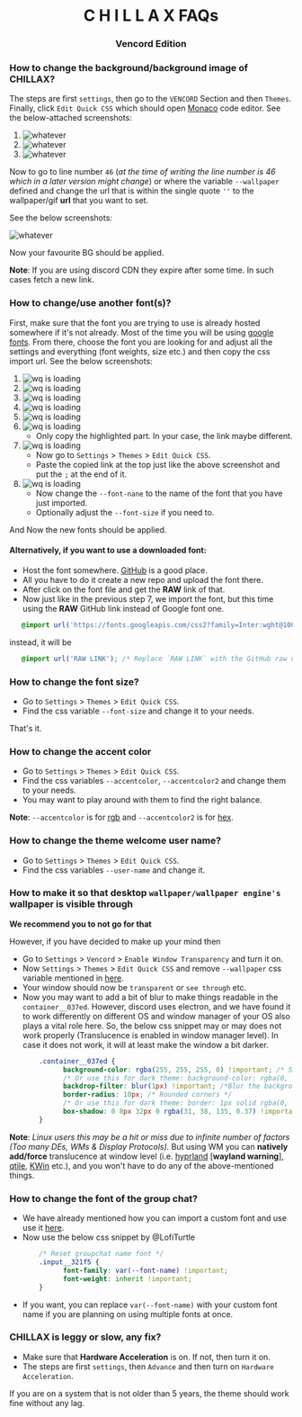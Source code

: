 <h1 align="center">C H I L L A X FAQs</h1>
<h3 align="center">Vencord Edition</h3>

### How to change the background/background image of CHILLAX?

The steps are first `settings`, then go to the `VENCORD` Section and then `Themes`.
Finally, click `Edit Quick CSS` which should open [Monaco](https://microsoft.github.io/monaco-editor/) code editor.
See the below-attached screenshots:

1. <img src="images/bg_change/go_to_settings.png" alt="whatever"/>
2. <img src="images/bg_change/edit_quick_css.png" alt="whatever"/>
3. <img src="images/bg_change/monaco_editor.png" alt="whatever"/>

Now to go to line number `46` (*at the time of writing the line number
is 46 which in a later version might change*) or where the variable `--wallpaper`
defined and change the url that is within the single quote `''`
to the wallpaper/gif **url** that you want to set.

See the below screenshots:

<img src="images/bg_change/bg_change.png" alt="whatever"/>

Now your favourite BG should be applied.

**Note**: If you are using discord CDN they expire after some time.
In such cases fetch a new link.

### How to change/use another font(s)?

First, make sure that the font you are trying to
use is already hosted somewhere if it's not already.
Most of the time you will be using [google fonts](https://fonts.google.com/).
From there, choose the font you are looking for and adjust all the settings
and everything (font weights, size etc.) and then copy the css import url.
See the below screenshots:

1. <img src="images/font_change/font_change_1.png" alt="wq is loading"/>
2. <img src="images/font_change/font_change_2.png" alt="wq is loading"/>
3. <img src="images/font_change/font_change_3.png" alt="wq is loading"/>
4. <img src="images/font_change/font_change_4.png" alt="wq is loading"/>
5. <img src="images/font_change/font_change_5.png" alt="wq is loading"/>
6. <img src="images/font_change/font_change_6.png" alt="wq is loading"/>

    * Only copy the highlighted part.
      In your case, the link maybe different.

7. <img src="images/font_change/font_change_7.png" alt="wq is loading">

    * Now go to `Settings` > `Themes` > `Edit Quick CSS`.
    * Paste the copied link at the top just like the above screenshot and put the `;` at the end of it.

8. <img src="images/font_change/font_change_8.png" alt="wq is loading">

    * Now change the `--font-nane` to the name of the font that you have
      just imported.
    * Optionally adjust the `--font-size` if you need to.

And Now the new fonts should be applied.

#### Alternatively, if you want to use a downloaded font:

* Host the font somewhere. [GitHub](https://www.github.com) is a good place.
* All you have to do it create a new repo and upload the font there.
* After click on the font file and get the **RAW** link of that.
* Now just like in the previous step 7, we import the font, but this time
  using the **RAW** GitHub link instead of Google font one.

```css
   @import url('https://fonts.googleapis.com/css2?family=Inter:wght@100..900&display=swap');
```

instead, it will be

```css
   @import url('RAW LINK'); /* Replace `RAW LINK` with the GitHub raw url/link */
```

### How to change the font size?

* Go to `Settings` > `Themes` > `Edit Quick CSS`.
* Find the css variable `--font-size` and change it to your needs.

That's it.

### How to change the accent color

* Go to `Settings` > `Themes` > `Edit Quick CSS`.
* Find the css variables `--accentcolor`, `--accentcolor2` and change them to your needs.
* You may want to play around with them to find the right balance.

**Note**: `--accentcolor` is for [rgb](https://imagecolorpicker.com/) and `--accentcolor2` is for [hex](https://imagecolorpicker.com/).

### How to change the theme welcome user name?

* Go to `Settings` > `Themes` > `Edit Quick CSS`.
* Find the css variables `--user-name` and change it.

### How to make it so that desktop `wallpaper/wallpaper engine's` wallpaper is visible through

**We recommend you to not go for that**


However, if you have decided to make up your mind then

* Go to `Settings` > `Vencord` > `Enable Window Transparency` and turn it on.
* Now `Settings` > `Themes` > `Edit Quick CSS` and remove `--wallpaper` css variable
  mentioned in [here](#how-to-change-the-backgroundbackground-image-of-chillax).
* Your window should now be `transparent` or `see through` etc.
* Now you may want to add a bit of blur to make things readable in the `container__037ed`.
  However, discord uses electron, and we have found it to work differently on different
  OS and window manager of your OS also plays a vital role here.
  So, the below css snippet may or may does not work properly (Translucence is enabled in
  window manager level).
  In case it does not work, it will at least make the window a bit darker.
  ```css
      .container__037ed {
            background-color: rgba(255, 255, 255, 0) !important; /* Semi-transparent white for light theme */
            /* Or use this for dark theme: background-color: rgba(0, 0, 0, 0.1); */
            backdrop-filter: blur(1px) !important; /*Blur the background*/
            border-radius: 10px; /* Rounded corners */
            /* Or use this for dark theme: border: 1px solid rgba(0, 0, 0, 0.2); */
            box-shadow: 0 8px 32px 0 rgba(31, 38, 135, 0.37) !important; /* Optional: Add a box shadow for depth */
      }
  ```
**Note**: *Linux users this may be a hit or miss due to infinite number of factors
  (Too many DEs, WMs & Display Protocols).* 
  But using WM you can **natively add/force** translucence
  at window level
  (i.e. [hyprland](https://hyprland.org/) [**wayland warning**], [qtile](https://qtile.org/), [KWin](https://userbase.kde.org/KWin) etc.), 
  and you won't have to do any of the above-mentioned things.

### How to change the font of the group chat?
   
* We have already mentioned how you can import a custom font and use
  use it [here](#how-to-changeuse-another-fonts).
* Now use the below css snippet by @LofiTurtle
  ```css
      /* Reset groupchat name font */
      .input__321f5 {
            font-family: var(--font-name) !important;
            font-weight: inherit !important;
      }
   ```
* If you want, you can replace `var(--font-name)` with your custom font name
  if you are planning on using multiple fonts at once.  

### CHILLAX is leggy or slow, any fix?

* Make sure that **Hardware Acceleration** is on.
  If not, then turn it on.
* The steps are first `settings`, then `Advance` and then turn on `Hardware Acceleration`.


If you are on a system that is not older than 5 years,
the theme should work fine without any lag.